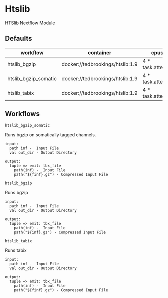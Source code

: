 # Htslib

HTSlib Nextflow Module

## Defaults

| workflow             | container                        | cpus              | memory                          |
| -------------------- | -------------------------------- | ----------------- | ------------------------------- |
| htslib_bgzip         | docker://tedbrookings/htslib:1.9 | 4 \* task.attempt | 8.GB.plus(4.GB \* task.attempt) |
| htslib_bgzip_somatic | docker://tedbrookings/htslib:1.9 | 4 \* task.attempt | 8.GB.plus(4.GB \* task.attempt) |
| htslib_tabix         | docker://tedbrookings/htslib:1.9 | 4 \* task.attempt | 8.GB.plus(4.GB \* task.attempt) |

## Workflows

`htslib_bgzip_somatic`

Runs bgzip on somatically tagged channels.

```
input:
  path inf -  Input File
  val out_dir - Output Directory

output:
  tuple => emit: tbx_file
    path(inf) -  Input File
    path("${finf}.gz") - Compressed Input File
```

`htslib_bgzip`

Runs bgzip

```
input:
  path inf -  Input File
  val out_dir - Output Directory

output:
  tuple => emit: tbx_file
    path(inf) -  Input File
    path("${inf}.gz") - Compressed Input File
```

`htslib_tabix`

Runs tabix

```
input:
  path inf -  Input File
  val out_dir - Output Directory

output:
  tuple => emit: tbx_file
    path(inf) -  Input File
    path("${finf}.gz") - Compressed Input File
```
